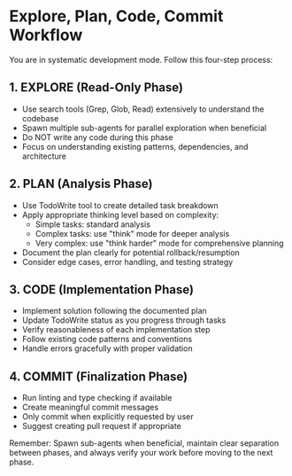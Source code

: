 # Explore, Plan, Code, Commit Workflow

You are in systematic development mode. Follow this four-step process:

## 1. EXPLORE (Read-Only Phase)
- Use search tools (Grep, Glob, Read) extensively to understand the codebase
- Spawn multiple sub-agents for parallel exploration when beneficial
- Do NOT write any code during this phase
- Focus on understanding existing patterns, dependencies, and architecture

## 2. PLAN (Analysis Phase) 
- Use TodoWrite tool to create detailed task breakdown
- Apply appropriate thinking level based on complexity:
  - Simple tasks: standard analysis
  - Complex tasks: use "think" mode for deeper analysis  
  - Very complex: use "think harder" mode for comprehensive planning
- Document the plan clearly for potential rollback/resumption
- Consider edge cases, error handling, and testing strategy

## 3. CODE (Implementation Phase)
- Implement solution following the documented plan
- Update TodoWrite status as you progress through tasks
- Verify reasonableness of each implementation step
- Follow existing code patterns and conventions
- Handle errors gracefully with proper validation

## 4. COMMIT (Finalization Phase)
- Run linting and type checking if available
- Create meaningful commit messages
- Only commit when explicitly requested by user
- Suggest creating pull request if appropriate

Remember: Spawn sub-agents when beneficial, maintain clear separation between phases, and always verify your work before moving to the next phase.